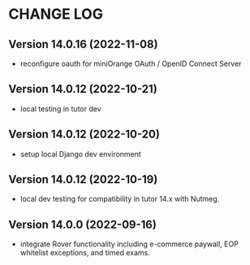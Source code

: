 # CHANGE LOG

## Version 14.0.16 (2022-11-08)

- reconfigure oauth for miniOrange OAuth / OpenID Connect Server

## Version 14.0.12 (2022-10-21)

- local testing in tutor dev

## Version 14.0.12 (2022-10-20)

- setup local Django dev environment

## Version 14.0.12 (2022-10-19)

- local dev testing for compatibility in tutor 14.x with Nutmeg.

## Version 14.0.0 (2022-09-16)

- integrate Rover functionality including e-commerce paywall, EOP whitelist exceptions, and timed exams.
